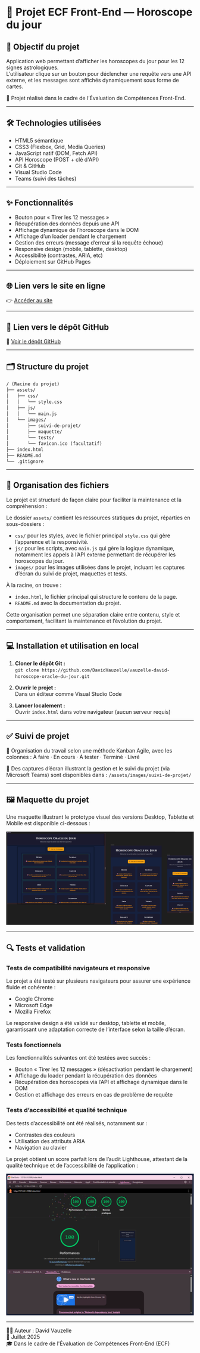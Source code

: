 # 🚀 Projet ECF Front-End — Horoscope du jour

## 🎯 Objectif du projet
Application web permettant d’afficher les horoscopes du jour pour les 12 signes astrologiques.  
L’utilisateur clique sur un bouton pour déclencher une requête vers une API externe, et les messages sont affichés dynamiquement sous forme de cartes.

📝 Projet réalisé dans le cadre de l’Évaluation de Compétences Front-End.

---

## 🛠️ Technologies utilisées

- HTML5 sémantique  
- CSS3 (Flexbox, Grid, Media Queries)  
- JavaScript natif (DOM, Fetch API)  
- API Horoscope (POST + clé d'API)  
- Git & GitHub  
- Visual Studio Code
- Teams (suivi des tâches)

---

## ✨ Fonctionnalités

- Bouton pour « Tirer les 12 messages »
- Récupération des données depuis une API  
- Affichage dynamique de l’horoscope dans le DOM  
- Affichage d’un loader pendant le chargement  
- Gestion des erreurs (message d’erreur si la requête échoue)  
- Responsive design (mobile, tablette, desktop)  
- Accessibilité (contrastes, ARIA, etc)  
- Déploiement sur GitHub Pages

---

## 🌐 Lien vers le site en ligne

👉 [Accéder au site](https://<ton-pseudo>.github.io/<nom-du-depot>/)

---

## 📁 Lien vers le dépôt GitHub
🔗 [Voir le dépôt GitHub](https://github.com/DavidVauzelle/vauzelle-david-horoscope-oracle-du-jour)

---

## 🗂️ Structure du projet
```
/ (Racine du projet)
├── assets/
│   ├── css/
│   │   └── style.css
│   ├── js/
│   │   └── main.js
│   └── images/
│       ├── suivi-de-projet/
│       ├── maquette/
│       └── tests/
│       └── favicon.ico (facultatif)
├── index.html
├── README.md
└── .gitignore
```

---

## 📂 Organisation des fichiers
Le projet est structuré de façon claire pour faciliter la maintenance et la compréhension :

Le dossier `assets/` contient les ressources statiques du projet, réparties en sous-dossiers :  
- `css/` pour les styles, avec le fichier principal `style.css` qui gère l’apparence et la responsivité.  
- `js/` pour les scripts, avec `main.js` qui gère la logique dynamique, notamment les appels à l’API externe permettant de récupérer les horoscopes du jour.  
- `images/` pour les images utilisées dans le projet, incluant les captures d’écran du suivi de projet, maquettes et tests.

À la racine, on trouve :  
- `index.html`, le fichier principal qui structure le contenu de la page.  
- `README.md` avec la documentation du projet.  

Cette organisation permet une séparation claire entre contenu, style et comportement, facilitant la maintenance et l’évolution du projet.

--- 

## 💻 Installation et utilisation en local

1. **Cloner le dépôt Git :**  
   `git clone https://github.com/DavidVauzelle/vauzelle-david-horoscope-oracle-du-jour.git`

2. **Ouvrir le projet :**  
   Dans un éditeur comme Visual Studio Code

3. **Lancer localement :**  
   Ouvrir `index.html` dans votre navigateur (aucun serveur requis)

---

## ✅ Suivi de projet

📌 Organisation du travail selon une méthode Kanban Agile, avec les colonnes :
À faire · En cours · À tester · Terminé · Livré

📸 Des captures d’écran illustrant la gestion et le suivi du projet (via Microsoft Teams) sont disponibles dans :
`/assets/images/suivi-de-projet/`

---

## 🖼️ Maquette du projet

Une maquette illustrant le prototype visuel des versions Desktop, Tablette et Mobile est disponible ci-dessous :

![Maquette](/assets/images/maquette/maquette.png)

---

## 🔍 Tests et validation

### Tests de compatibilité navigateurs et responsive

Le projet a été testé sur plusieurs navigateurs pour assurer une expérience fluide et cohérente :  
- Google Chrome  
- Microsoft Edge  
- Mozilla Firefox  

Le responsive design a été validé sur desktop, tablette et mobile, garantissant une adaptation correcte de l’interface selon la taille d’écran.

### Tests fonctionnels

Les fonctionnalités suivantes ont été testées avec succès :  
- Bouton « Tirer les 12 messages » (désactivation pendant le chargement)  
- Affichage du loader pendant la récupération des données  
- Récupération des horoscopes via l’API et affichage dynamique dans le DOM  
- Gestion et affichage des erreurs en cas de problème de requête  

### Tests d’accessibilité et qualité technique

Des tests d’accessibilité ont été réalisés, notamment sur :  
- Contrastes des couleurs  
- Utilisation des attributs ARIA  
- Navigation au clavier  

Le projet obtient un score parfait lors de l’audit Lighthouse, attestant de la qualité technique et de l’accessibilité de l’application :  

![Score Lighthouse](/assets/images/tests/lighthouse-score.png)

---

🧑‍💻 Auteur : David Vauzelle  
📅 Juillet 2025  
🎓 Dans le cadre de l'Évaluation de Compétences Front-End (ECF)